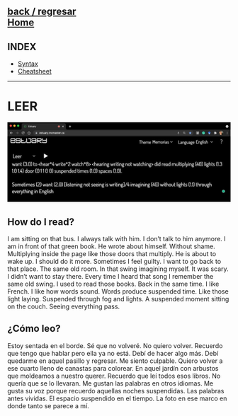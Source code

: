 [back / regresar](../README.md)  
[Home](../../README.md)  
------------------------------------------------------------------------------- 
## INDEX
+ [Syntax](syntaxLeer.md)
+ [Cheatsheet](Leer_cheatsheet.pdf) 
-------------------------------------------------------------------------------

# LEER

![MEMORIAS'S IMAGE](/img/leerSyntax.jpg)


## How do I read?

I am sitting on that bus. I always talk with him. I don’t talk to him anymore. I am in front of that green book. He wrote about himself. Without shame. Multiplying inside the page like those doors that multiply. He is about to wake up. I should do it more. Sometimes I feel guilty. I want to go back to that place. The same old room. In that swing imagining myself. It was scary. I didn’t want to stay there. Every time I heard that song I remember the same old swing. I used to read those books. Back in the same time. I like French. I like how words sound. Words produce suspended time. Like those light laying. Suspended through fog and lights. A suspended moment sitting on the couch. Seeing everything pass. <br/>

## ¿Cómo leo?

Estoy sentada en el borde. Sé que no volveré. No quiero volver. Recuerdo que tengo que hablar pero ella ya no está. Debí de hacer algo más. Debí quedarme en aquel pasillo y regresar. Me siento culpable. Quiero volver a ese cuarto lleno de canastas para colorear. En aquel jardín con arbustos que moldeamos a nuestro querer. Recuerdo que leí todos esos libros. No quería que se lo llevaran. Me gustan las palabras en otros idiomas. Me gusta su voz porque recuerdo aquellas noches suspendidas. Las palabras antes vividas. El espacio suspendido en el tiempo. La foto en ese marco en donde tanto se parece a mí. <br/>
